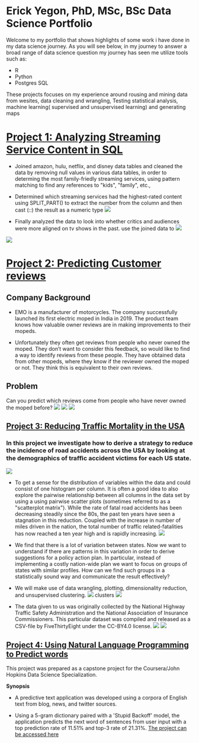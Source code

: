 # Erick Yegon, PhD, MSc, BSc Data Science Portfolio
Welcome to my portfolio that shows highlights of some work i have done in my data science journey. As you will see below, in my journey to answer a broad range of data science question my journey has seen me  utilize tools such as:
- R 
- Python
- Postgres SQL


These  projects focuses on my experience around rousing and mining data from wesites, data cleaning and wrangling, Testing statistical analysis, machine learning( supervised and unsupervised  learning) and generating maps

# [Project 1: Analyzing Streaming Service Content in SQL](https://app.datacamp.com/workspace/w/6346db3a-a2e9-4b31-9287-45c438911e7a)
* Joined amazon, hulu, netflix, and disney data tables and cleaned the data by removing null values in various data tables, in order to determing the most family-friedly streaming services, using pattern matching to find any references to "kids", "family", etc.,
* Determined which streaming services had the highest-rated content using SPLIT_PART() to extract the number from the column and then cast (::) the result as a numeric type
![](https://github.com/keyegon/Data-Science-Portfolio/blob/main/images/Family%20Oriented.png)

* Finally analyzed the data to  look into whether critics and audiences were more aligned on tv shows in the past. use the joined data to 
![](https://github.com/keyegon/Data-Science-Portfolio/blob/main/images/average%20over%20time%202.png)

![](https://github.com/keyegon/Data-Science-Portfolio/blob/main/images/Average%20Difference%20over%20time.png)
# [Project 2: Predicting Customer reviews](https://app.datacamp.com/workspace/w/314d154e-22ea-4efb-b758-efa019946b2d)
## Company Background
* EMO is a manufacturer of motorcycles. The company successfully launched its first electric moped in India in 2019. The product team knows how valuable owner reviews are in making improvements to their mopeds.

* Unfortunately they often get reviews from people who never owned the moped. They don’t want to consider this feedback, so would like to find a way to identify reviews from these people. They have obtained data from other mopeds, where they know if the reviewer owned the moped or not. They think this is equivalent to their own reviews.

## Problem 
Can you predict which reviews come from people who have never owned the moped before?
![](https://github.com/keyegon/Data-Science-Portfolio/blob/main/images/Percent%20Ownership.png)
![](https://github.com/keyegon/Data-Science-Portfolio/blob/main/images/ratings.png)
![](https://github.com/keyegon/Data-Science-Portfolio/blob/main/images/confusion%20Matrix.png)

## [Project 3: Reducing Traffic Mortality in the USA](https://app.datacamp.com/workspace/w/def90728-19ec-4a6f-b8e3-a471e2ca07b5)

### In this project we investigate how to derive a strategy to reduce the incidence of road accidents across the USA by looking at the demographics of traﬃc accident victims for each US state. 
![](https://github.com/keyegon/Data-Science-Portfolio/blob/main/images/car-accident.jpg)

- To get a sense for the distribution of variables within the data and could consist of one histogram per column. It is often a good idea to also explore the pairwise relationship between all columns in the data set by using a using pairwise scatter plots (sometimes referred to as a "scatterplot matrix").
While the rate of fatal road accidents has been decreasing steadily since the 80s, the past ten years have seen a stagnation in this reduction. Coupled with the increase in number of miles driven in the nation, the total number of traffic related-fatalities has now reached a ten year high and is rapidly increasing.
![](https://github.com/keyegon/Data-Science-Portfolio/blob/main/images/scatter%20viz.png)
* We find that there is a lot of variation between states. Now we want to understand if there are patterns in this variation in order to derive suggestions for a policy action plan. In particular, instead of implementing a costly nation-wide plan we want to focus on groups of states with similar profiles. How can we find such groups in a statistically sound way and communicate the result effectively?

- We will make use of data wrangling, plotting, dimensionality reduction, and unsupervised clustering.
![](https://github.com/keyegon/Data-Science-Portfolio/blob/main/images/Kmeans.png)
clusters
![](https://github.com/keyegon/Data-Science-Portfolio/blob/main/images/clusters.png)

* The data given to us was originally collected by the National Highway Traffic Safety Administration and the National Association of Insurance Commissioners. This particular dataset was compiled and released as a CSV-file by FiveThirtyEight under the CC-BY4.0 license.
![](https://github.com/keyegon/Data-Science-Portfolio/blob/main/images/scatter.png)
![](https://github.com/keyegon/Data-Science-Portfolio/blob/main/images/violin%20plot.png)

## [Project 4: Using Natural Language Programming to Predict words](https://ri45rz-erick-yegon.shinyapps.io/Capstone)
This project was prepared as a capstone project for the Coursera/John Hopkins Data Science Specialization.

**Synopsis**
* A predictive text application was developed using a corpora of English text from blog, news, and twitter sources.

* Using a 5-gram dictionary paired with a 'Stupid Backoff' model, the application predicts the next word of sentences from user input with a top prediction rate of 11.51% and top-3 rate of 21.31%.
[The project can be accessed here](https://ri45rz-erick-yegon.shinyapps.io/Capstone)



